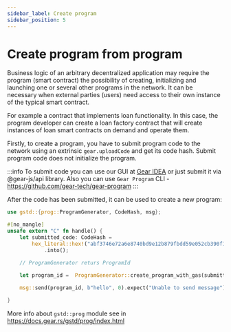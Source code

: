 ```yaml
---
sidebar_label: Create program
sidebar_position: 5
---
```


# Create program from program

Business logic of an arbitrary decentralized application may require the program (smart contract) the possibility of creating, initializing and launching one or several other programs in the network. It can be necessary when external parties (users) need access to their own instance of the typical smart contract. 

For example a contract that implements loan functionality. In this case, the program developer can create a loan factory contract that will create instances of loan smart contracts on demand and operate them.

Firstly, to create a program, you have to submit program code to the network using an extrinsic `gear.uploadCode` and get its code hash. Submit program code does not initialize the program.

:::info
To submit code you can use our GUI at [Gear IDEA](https://idea.gear-tech.io/) or just submit it via @gear-js/api library. Also you can use `Gear Program` CLI - https://github.com/gear-tech/gear-program
:::

After the code has been submitted, it can be used to create a new program:

```rust
use gstd::{prog::ProgramGenerator, CodeHash, msg};

#[no_mangle]
unsafe extern "C" fn handle() {
    let submitted_code: CodeHash =
        hex_literal::hex!("abf3746e72a6e8740bd9e12b879fbdd59e052cb390f116454e9116c22021ae4a")
            .into();

    // ProgramGenerator returs ProgramId         

    let program_id =  ProgramGenerator::create_program_with_gas(submitted_code, b"payload", 10_000_000_000, 0).unwrap();
    
    msg::send(program_id, b"hello", 0).expect("Unable to send message");

}
```

More info about `gstd::prog` module see in https://docs.gear.rs/gstd/prog/index.html

